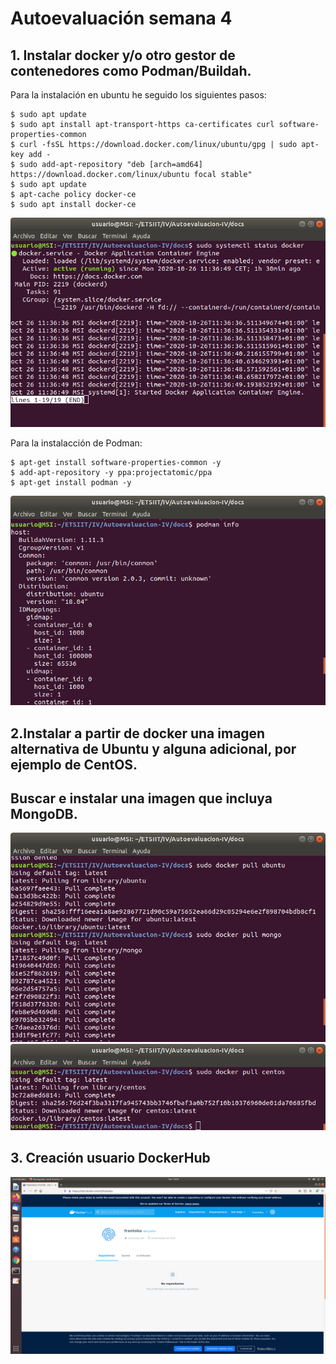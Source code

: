 # Autoevaluación semana 4

## 1. Instalar docker y/o otro gestor de contenedores como Podman/Buildah.

Para la instalación en ubuntu he seguido los siguientes pasos:

~~~
$ sudo apt update
$ sudo apt install apt-transport-https ca-certificates curl software-properties-common
$ curl -fsSL https://download.docker.com/linux/ubuntu/gpg | sudo apt-key add -
$ sudo add-apt-repository "deb [arch=amd64] https://download.docker.com/linux/ubuntu focal stable"
$ sudo apt update
$ apt-cache policy docker-ce
$ sudo apt install docker-ce
~~~
![](./images/estadocker.png)

Para la instalacción de Podman:
~~~
$ apt-get install software-properties-common -y
$ add-apt-repository -y ppa:projectatomic/ppa
$ apt-get install podman -y
~~~
![](./images/podman.png)

## 2.Instalar a partir de docker una imagen alternativa de Ubuntu y alguna adicional, por ejemplo de CentOS.
## Buscar e instalar una imagen que incluya MongoDB.

![](./images/mongo.png)
![](./images/centos.png)

## 3. Creación usuario DockerHub

![](./images/perfildocker.png)




